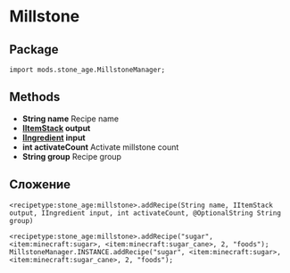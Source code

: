 # Millstone

## Package
`import mods.stone_age.MillstoneManager;`

## Methods
- **String name** Recipe name
- **[IItemStack](/Vanilla/Items/IItemStack/) output**
- **[IIngredient](/Vanilla/Variable_Types/IIngredient/) input**
- **int activateCount** Activate millstone count
- **String group** Recipe group

## Сложение

```zenscript
<recipetype:stone_age:millstone>.addRecipe(String name, IItemStack output, IIngredient input, int activateCount, @OptionalString String group)

<recipetype:stone_age:millstone>.addRecipe("sugar", <item:minecraft:sugar>, <item:minecraft:sugar_cane>, 2, "foods");
MillstoneManager.INSTANCE.addRecipe("sugar", <item:minecraft:sugar>, <item:minecraft:sugar_cane>, 2, "foods");
```
